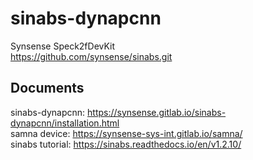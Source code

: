 # sinabs-dynapcnn
Synsense
Speck2fDevKit  
https://github.com/synsense/sinabs.git

## Documents
sinabs-dynapcnn: https://synsense.gitlab.io/sinabs-dynapcnn/installation.html  
samna device: https://synsense-sys-int.gitlab.io/samna/  
sinabs tutorial: https://sinabs.readthedocs.io/en/v1.2.10/
